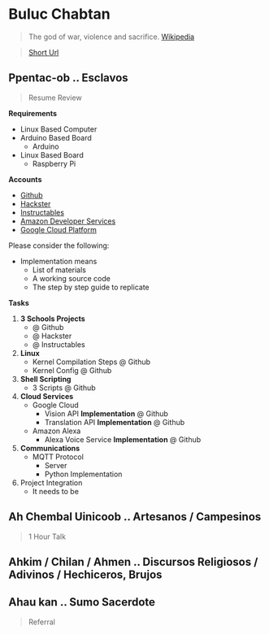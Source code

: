 # Buluc Chabtan

> The god of war, violence and sacrifice. [Wikipedia](https://en.wikipedia.org/wiki/List_of_Maya_gods_and_supernatural_beings)

> [Short Url](https://goo.gl/EaHYCN)

## Ppentac-ob .. Esclavos

> Resume Review

__Requirements__

- Linux Based Computer
- Arduino Based Board
  - Arduino
- Linux Based Board
  - Raspberry Pi

__Accounts__

- [Github](https://github.com/)
- [Hackster](https://www.hackster.io/)
- [Instructables](http://www.instructables.com/)
- [Amazon Developer Services](https://developer.amazon.com/)
- [Google Cloud Platform](https://cloud.google.com/)

Please consider the following:

- Implementation means
  - List of materials
  - A working source code
  - The step by step guide to replicate

__Tasks__

1. __3 Schools Projects__
   - @ Github
   - @ Hackster
   - @ Instructables
2. __Linux__
   - Kernel Compilation Steps @ Github
   - Kernel Config @ Github
3. __Shell Scripting__
   - 3 Scripts @ Github
5. __Cloud Services__
   - Google Cloud
     - Vision API __Implementation__ @ Github
     - Translation API __Implementation__ @ Github
   - Amazon Alexa
     - Alexa Voice Service __Implementation__ @ Github
6. __Communications__
   - MQTT Protocol
     - Server 
     - Python Implementation
6. Project Integration
   - It needs to be 

## Ah Chembal Uinicoob .. Artesanos / Campesinos

> 1 Hour Talk

## Ahkim / Chilan / Ahmen .. Discursos Religiosos / Adivinos / Hechiceros, Brujos

## Ahau kan .. Sumo Sacerdote

> Referral

